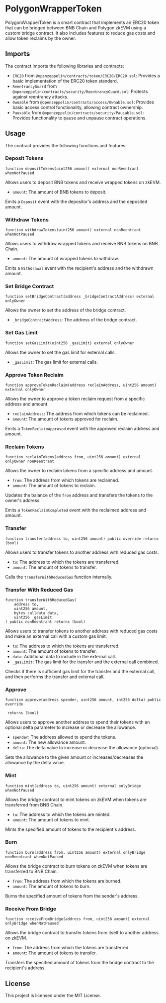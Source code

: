 # PolygonWrapperToken

PolygonWrapperToken is a smart contract that implements an ERC20 token that can be bridged between BNB Chain and Polygon zkEVM using a custom bridge contract. It also includes features to reduce gas costs and allow token reclaims by the owner.

## Imports

The contract imports the following libraries and contracts:

- `ERC20` from `@openzeppelin/contracts/token/ERC20/ERC20.sol`: Provides a basic implementation of the ERC20 token standard.
- `ReentrancyGuard` from `@openzeppelin/contracts/security/ReentrancyGuard.sol`: Protects against reentrancy attacks.
- `Ownable` from `@openzeppelin/contracts/access/Ownable.sol`: Provides basic access control functionality, allowing contract ownership.
- `Pausable` from `@openzeppelin/contracts/security/Pausable.sol`: Provides functionality to pause and unpause contract operations.

## Usage

The contract provides the following functions and features:

### Deposit Tokens

```solidity
function depositTokens(uint256 amount) external nonReentrant whenNotPaused
```

Allows users to deposit BNB tokens and receive wrapped tokens on zkEVM.

- `amount`: The amount of BNB tokens to deposit.

Emits a `Deposit` event with the depositor's address and the deposited amount.

### Withdraw Tokens

```solidity
function withdrawTokens(uint256 amount) external nonReentrant whenNotPaused
```

Allows users to withdraw wrapped tokens and receive BNB tokens on BNB Chain.

- `amount`: The amount of wrapped tokens to withdraw.

Emits a `Withdrawal` event with the recipient's address and the withdrawn amount.

### Set Bridge Contract

```solidity
function setBridgeContract(address _bridgeContractAddress) external onlyOwner
```

Allows the owner to set the address of the bridge contract.

- `_bridgeContractAddress`: The address of the bridge contract.

### Set Gas Limit

```solidity
function setGasLimit(uint256 _gasLimit) external onlyOwner
```

Allows the owner to set the gas limit for external calls.

- `_gasLimit`: The gas limit for external calls.

### Approve Token Reclaim

```solidity
function approveTokenReclaim(address reclaimAddress, uint256 amount) external onlyOwner
```

Allows the owner to approve a token reclaim request from a specific address and amount.

- `reclaimAddress`: The address from which tokens can be reclaimed.
- `amount`: The amount of tokens approved for reclaim.

Emits a `TokenReclaimApproved` event with the approved reclaim address and amount.

### Reclaim Tokens

```solidity
function reclaimTokens(address from, uint256 amount) external onlyOwner nonReentrant
```

Allows the owner to reclaim tokens from a specific address and amount.

- `from`: The address from which tokens are reclaimed.
- `amount`: The amount of tokens to reclaim.

Updates the balance of the `from` address and transfers the tokens to the owner's address.

Emits a `TokenReclaimCompleted` event with the reclaimed address and amount.

### Transfer

```solidity
function transfer(address to, uint256 amount) public override returns (bool)
```

Allows users to transfer tokens to another address with reduced gas costs.

- `to`: The address to which the tokens are transferred.
- `amount`: The amount of tokens to transfer.

Calls the `transferWithReducedGas` function internally.

### Transfer With Reduced Gas

```solidity
function transferWithReducedGas(
    address to,
    uint256 amount,
    bytes calldata data,
    uint256 _gasLimit
) public nonReentrant returns (bool)
```

Allows users to transfer tokens to another address with reduced gas costs and make an external call with a custom gas limit.

- `to`: The address to which the tokens are transferred.
- `amount`: The amount of tokens to transfer.
- `data`: Additional data to include in the external call.
- `_gasLimit`: The gas limit for the transfer and the external call combined.

Checks if there is sufficient gas limit for the transfer and the external call, and then performs the transfer and external call.

### Approve

```solidity
function approve(address spender, uint256 amount, int256 delta) public override

 returns (bool)
```

Allows users to approve another address to spend their tokens with an optional delta parameter to increase or decrease the allowance.

- `spender`: The address allowed to spend the tokens.
- `amount`: The new allowance amount.
- `delta`: The delta value to increase or decrease the allowance (optional).

Sets the allowance to the given amount or increases/decreases the allowance by the delta value.

### Mint

```solidity
function mint(address to, uint256 amount) external onlyBridge whenNotPaused
```

Allows the bridge contract to mint tokens on zkEVM when tokens are transferred from BNB Chain.

- `to`: The address to which the tokens are minted.
- `amount`: The amount of tokens to mint.

Mints the specified amount of tokens to the recipient's address.

### Burn

```solidity
function burn(address from, uint256 amount) external onlyBridge nonReentrant whenNotPaused
```

Allows the bridge contract to burn tokens on zkEVM when tokens are transferred to BNB Chain.

- `from`: The address from which the tokens are burned.
- `amount`: The amount of tokens to burn.

Burns the specified amount of tokens from the sender's address.

### Receive From Bridge

```solidity
function receiveFromBridge(address from, uint256 amount) external onlyBridge whenNotPaused
```

Allows the bridge contract to transfer tokens from itself to another address on zkEVM.

- `from`: The address from which the tokens are transferred.
- `amount`: The amount of tokens to transfer.

Transfers the specified amount of tokens from the bridge contract to the recipient's address.

## License

This project is licensed under the MIT License.
